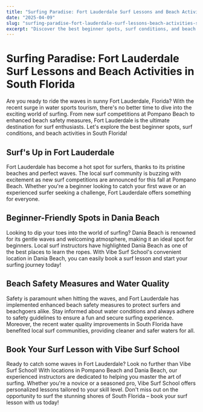 ```yaml
---
title: "Surfing Paradise: Fort Lauderdale Surf Lessons and Beach Activities in South Florida"
date: "2025-04-09"
slug: "surfing-paradise-fort-lauderdale-surf-lessons-beach-activities-south-florida"
excerpt: "Discover the best beginner spots, surf conditions, and beach activities in sunny Fort Lauderdale, Florida. Dive into the world of surfing with Vibe Surf School's expert instructors and experience the ultimate wave-riding adventure in South Florida!"
---
```


# Surfing Paradise: Fort Lauderdale Surf Lessons and Beach Activities in South Florida

Are you ready to ride the waves in sunny Fort Lauderdale, Florida? With the recent surge in water sports tourism, there's no better time to dive into the exciting world of surfing. From new surf competitions at Pompano Beach to enhanced beach safety measures, Fort Lauderdale is the ultimate destination for surf enthusiasts. Let's explore the best beginner spots, surf conditions, and beach activities in South Florida!

## Surf's Up in Fort Lauderdale

Fort Lauderdale has become a hot spot for surfers, thanks to its pristine beaches and perfect waves. The local surf community is buzzing with excitement as new surf competitions are announced for this fall at Pompano Beach. Whether you're a beginner looking to catch your first wave or an experienced surfer seeking a challenge, Fort Lauderdale offers something for everyone.

## Beginner-Friendly Spots in Dania Beach

Looking to dip your toes into the world of surfing? Dania Beach is renowned for its gentle waves and welcoming atmosphere, making it an ideal spot for beginners. Local surf instructors have highlighted Dania Beach as one of the best places to learn the ropes. With Vibe Surf School's convenient location in Dania Beach, you can easily book a surf lesson and start your surfing journey today!

## Beach Safety Measures and Water Quality

Safety is paramount when hitting the waves, and Fort Lauderdale has implemented enhanced beach safety measures to protect surfers and beachgoers alike. Stay informed about water conditions and always adhere to safety guidelines to ensure a fun and secure surfing experience. Moreover, the recent water quality improvements in South Florida have benefited local surf communities, providing cleaner and safer waters for all.

## Book Your Surf Lesson with Vibe Surf School

Ready to catch some waves in Fort Lauderdale? Look no further than Vibe Surf School! With locations in Pompano Beach and Dania Beach, our experienced instructors are dedicated to helping you master the art of surfing. Whether you're a novice or a seasoned pro, Vibe Surf School offers personalized lessons tailored to your skill level. Don't miss out on the opportunity to surf the stunning shores of South Florida – book your surf lesson with us today!
